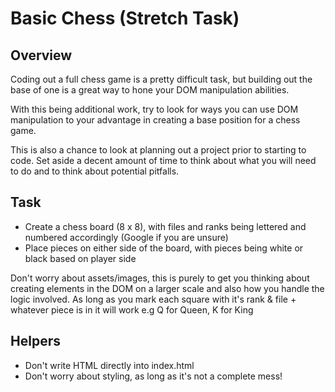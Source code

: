 # Basic Chess (Stretch Task)

## Overview
Coding out a full chess game is a pretty difficult task, but building out the base of one is a great way to hone your DOM manipulation abilities.

With this being additional work, try to look for ways you can use DOM manipulation to your advantage in creating a base position for a chess game.

This is also a chance to look at planning out a project prior to starting to code. Set aside a decent amount of time to think about what you will need to do and to think about potential pitfalls.

## Task
-   Create a chess board (8 x 8), with files and ranks being lettered and numbered accordingly (Google if you are unsure)
-   Place pieces on either side of the board, with pieces being white or black based on player side

Don't worry about assets/images, this is purely to get you thinking about creating elements in the DOM on a larger scale and also how you handle the logic involved. As long as you mark each square with it's rank & file + whatever piece is in it will work e.g Q for Queen, K for King

## Helpers
-   Don't write HTML directly into index.html
-   Don't worry about styling, as long as it's not a complete mess!